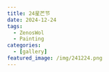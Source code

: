 ```yaml
---
title: 24星芒节
date: 2024-12-24
tags:
  - ZenosWol
  - Painting
categories:
  - [gallery]
featured_image: /img/241224.png
---
```

